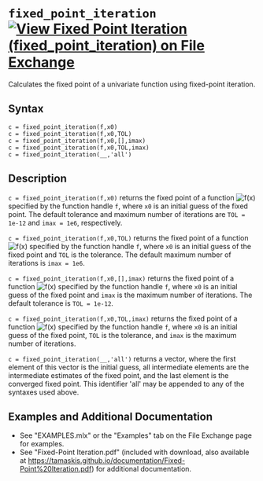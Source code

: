 # `fixed_point_iteration` [![View Fixed Point Iteration (fixed_point_iteration) on File Exchange](https://www.mathworks.com/matlabcentral/images/matlab-file-exchange.svg)](https://www.mathworks.com/matlabcentral/fileexchange/86992-fixed-point-iteration-fixed_point_iteration)

Calculates the fixed point of a univariate function using fixed-point iteration.


## Syntax

`c = fixed_point_iteration(f,x0)`\
`c = fixed_point_iteration(f,x0,TOL)`\
`c = fixed_point_iteration(f,x0,[],imax)`\
`c = fixed_point_iteration(f,x0,TOL,imax)`\
`c = fixed_point_iteration(__,'all')`


## Description

`c = fixed_point_iteration(f,x0)` returns the fixed point of a function <img src="https://latex.codecogs.com/svg.latex?\inline&space;f(x)" title="f(x)" /> specified by the function handle `f`, where `x0` is an initial guess of the fixed point. The default tolerance and maximum number of iterations are `TOL = 1e-12` and `imax = 1e6`, respectively.

`c = fixed_point_iteration(f,x0,TOL)` returns the fixed point of a function <img src="https://latex.codecogs.com/svg.latex?\inline&space;f(x)" title="f(x)" /> specified by the function handle `f`, where `x0` is an initial guess of the fixed point and `TOL` is the tolerance. The default maximum number of iterations is `imax = 1e6`.

`c = fixed_point_iteration(f,x0,[],imax)` returns the fixed point of a function <img src="https://latex.codecogs.com/svg.latex?\inline&space;f(x)" title="f(x)" /> specified by the function handle `f`, where `x0` is an initial guess of the fixed point and `imax` is the maximum number of iterations. The default tolerance is `TOL = 1e-12`.

`c = fixed_point_iteration(f,x0,TOL,imax)` returns the fixed point of a function <img src="https://latex.codecogs.com/svg.latex?\inline&space;f(x)" title="f(x)" /> specified by the function handle `f`, where `x0` is an initial guess of the fixed point, `TOL` is the tolerance, and `imax` is the maximum number of iterations.

`c = fixed_point_iteration(__,'all')` returns a vector, where the first element of this vector is the initial guess, all intermediate elements are the intermediate estimates of the fixed point, and the last element is the converged fixed point. This identifier 'all' may be appended to any of the syntaxes used above.


## Examples and Additional Documentation

   -  See "EXAMPLES.mlx" or the "Examples" tab on the File Exchange page for examples. 
   -  See "Fixed-Point Iteration.pdf" (included with download, also available at https://tamaskis.github.io/documentation/Fixed-Point%20Iteration.pdf) for additional documentation.
